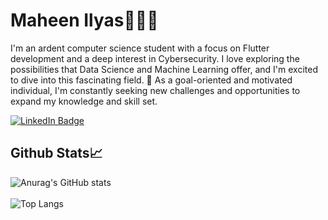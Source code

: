 <div id="header" align="center">
    </div>
    <div>
      <h1>Maheen Ilyas👩🏽‍💻</h1>
      <p>
        I'm an ardent computer science student with a focus on Flutter
        development and a deep interest in Cybersecurity. I love exploring the
        possibilities that Data Science and Machine Learning offer, and I'm
        excited to dive into this fascinating field. 🌱 As a goal-oriented and 
	motivated individual, I'm constantly seeking new challenges and 
	opportunities to expand my knowledge and skill set.
      </p>
	<div id="badges">
        <a href="https://www.linkedin.com/in/maheen-ilyas-995582227">
          <img
            src="https://img.shields.io/badge/LinkedIn-blue?style=for-the-badge&logo=linkedin&logoColor=white"
            alt="LinkedIn Badge"
          />
        </a>
      </div>
	<h2>Github Stats📈</h2>
    </div>


![Anurag's GitHub stats](https://github-readme-stats.vercel.app/api?username=Maheen-Ilyas&show_icons=true&theme=dark&rank_icon=github)
  <br>
  <br>
![Top Langs](https://github-readme-stats.vercel.app/api/top-langs/?username=Maheen-Ilyas&layout=compact&theme=dark)
 
